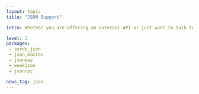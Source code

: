 ```yaml
---
layout: topic
title: "JSON Support"

intro: Whether you are offering an external API or just want to talk to the modern Javascript Frontend Interface, you need to support JSON. And while there is most certainly JSON on the way, many things web-specific are still lacking.

level: 3
packages:
 - serde_json
 - json_macros
 - jsonway
 - weakjson
 - jsonrpc

news_tag: json
---
```


